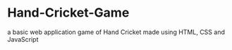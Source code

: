 # Hand-Cricket-Game
 a basic web application game of Hand Cricket made using HTML, CSS and JavaScript
